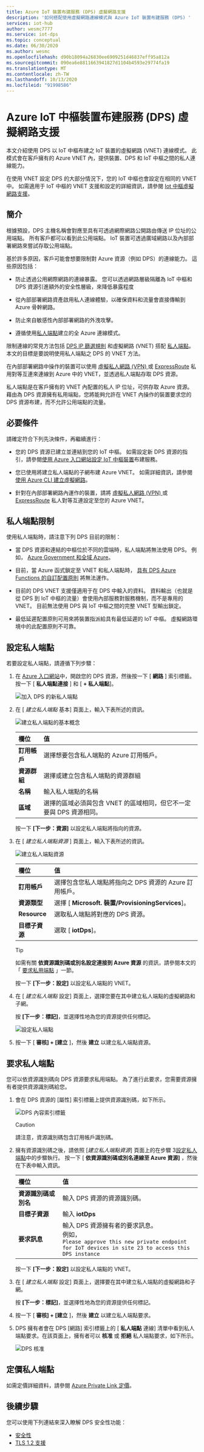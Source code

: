 ```yaml
---
title: Azure IoT 裝置布建服務 (DPS) 虛擬網路支援
description: '如何搭配使用虛擬網路連線模式與 Azure IoT 裝置布建服務 (DPS) '
services: iot-hub
author: wesmc7777
ms.service: iot-dps
ms.topic: conceptual
ms.date: 06/30/2020
ms.author: wesmc
ms.openlocfilehash: d90b18094a26830ee6909251d46837eff95a812a
ms.sourcegitcommit: 090ea6e8811663941827d1104b4593e29774fa19
ms.translationtype: MT
ms.contentlocale: zh-TW
ms.lasthandoff: 10/13/2020
ms.locfileid: "91998586"
---
```

# <a name="azure-iot-hub-device-provisioning-service-dps-support-for-virtual-networks"></a>Azure IoT 中樞裝置布建服務 (DPS) 虛擬網路支援

本文介紹使用 DPS 以 IoT 中樞布建之 IoT 裝置的虛擬網路 (VNET) 連線模式。 此模式會在客戶擁有的 Azure VNET 內，提供裝置、DPS 和 IoT 中樞之間的私人連線能力。 

在使用 VNET 設定 DPS 的大部分情況下，您的 IoT 中樞也會設定在相同的 VNET 中。 如需適用于 IoT 中樞的 VNET 支援和設定的詳細資訊，請參閱 [Iot 中樞虛擬網路支援](../iot-hub/virtual-network-support.md)。



## <a name="introduction"></a>簡介

根據預設，DPS 主機名稱會對應至具有可透過網際網路公開路由傳送 IP 位址的公用端點。 所有客戶都可以看到此公用端點。 IoT 裝置可透過廣域網路以及內部部署網路來嘗試存取公用端點。

基於許多原因，客戶可能會想要限制對 Azure 資源（例如 DPS）的連線能力。 這些原因包括：

* 防止透過公用網際網路的連線暴露。 您可以透過網路層級隔離為 IoT 中樞和 DPS 資源引進額外的安全性層級，來降低暴露程度

* 從內部部署網路資產啟用私人連線體驗，以確保資料和流量會直接傳輸到 Azure 骨幹網路。

* 防止來自敏感性內部部署網路的外洩攻擊。 

* 遵循使用[私人端點](../private-link/private-endpoint-overview.md)建立的全 Azure 連線模式。

限制連線的常見方法包括 [DPS IP 篩選規則](./iot-dps-ip-filtering.md) 和虛擬網路 (VNET) 搭配 [私人端點](../private-link/private-endpoint-overview.md)。 本文的目標是要說明使用私人端點之 DPS 的 VNET 方法。 

在內部部署網路中操作的裝置可以使用 [虛擬私人網路 (VPN) ](https://docs.microsoft.com/azure/vpn-gateway/vpn-gateway-about-vpngateways) 或 [ExpressRoute](https://azure.microsoft.com/services/expressroute/) 私用對等互連來連線到 Azure 中的 VNET，並透過私人端點存取 DPS 資源。 

私人端點是在客戶擁有的 VNET 內配置的私人 IP 位址，可供存取 Azure 資源。 藉由為 DPS 資源擁有私用端點，您將能夠允許在 VNET 內操作的裝置要求您的 DPS 資源布建，而不允許公用端點的流量。


## <a name="prerequisites"></a>必要條件

請確定符合下列先決條件，再繼續進行：

* 您的 DPS 資源已建立並連結到您的 IoT 中樞。 如需設定新 DPS 資源的指引，請參閱[使用 Azure 入口網站設定 IoT 中樞裝置](./quick-setup-auto-provision.md)布建服務。

* 您已使用將建立私人端點的子網布建 Azure VNET。 如需詳細資訊，請參閱 [使用 Azure CLI 建立虛擬網路](../virtual-network/quick-create-cli.md)。

* 針對在內部部署網路內運作的裝置，請將 [虛擬私人網路 (VPN) ](https://docs.microsoft.com/azure/vpn-gateway/vpn-gateway-about-vpngateways) 或 [ExpressRoute](https://azure.microsoft.com/services/expressroute/) 私人對等互連設定至您的 Azure VNET。

## <a name="private-endpoint-limitations"></a>私人端點限制

使用私人端點時，請注意下列 DPS 目前的限制：

* 當 DPS 資源和連結的中樞位於不同的雲端時，私人端點將無法使用 DPS。 例如， [Azure Government 和全域 Azure](../azure-government/documentation-government-welcome.md)。

* 目前，當 Azure 函式鎖定至 VNET 和私人端點時， [具有 DPS Azure Functions 的自訂配置原則](how-to-use-custom-allocation-policies.md) 將無法運作。 

* 目前的 DPS VNET 支援僅適用于在 DPS 中輸入的資料。 資料輸出（也就是從 DPS 到 IoT 中樞的流量）會使用內部服務對服務機制，而不是專用的 VNET。 目前無法使用 DPS 與 IoT 中樞之間的完整 VNET 型輸出鎖定。

* 最低延遲配置原則可用來將裝置指派給具有最低延遲的 IoT 中樞。 虛擬網路環境中的此配置原則不可靠。 

## <a name="set-up-a-private-endpoint"></a>設定私人端點

若要設定私人端點，請遵循下列步驟：

1. 在 [Azure 入口網站](https://portal.azure.com/)中，開啟您的 DPS 資源，然後按一下 [ **網路** ] 索引標籤。按一下 [ **私人端點連接** ] 和 [ **+ 私人端點**]。

    ![加入 DPS 的新私人端點](./media/virtual-network-support/networking-tab-add-private-endpoint.png)

2. 在 [ _建立私人端點_ 基本] 頁面上，輸入下表所述的資訊。

    ![建立私人端點的基本概念](./media/virtual-network-support/create-private-endpoint-basics.png)

    | 欄位 | 值 |
    | :---- | :-----|
    | **訂用帳戶** | 選擇想要包含私人端點的 Azure 訂用帳戶。  |
    | **資源群組** | 選擇或建立包含私人端點的資源群組 |
    | **名稱**       | 輸入私人端點的名稱 |
    | **區域**     | 選擇的區域必須與包含 VNET 的區域相同，但它不一定要與 DPS 資源相同。 |

    按一下 **[下一步：資源]** 以設定私人端點將指向的資源。

3. 在 [ _建立私人端點資源_ ] 頁面上，輸入下表所述的資訊。

    ![建立私人端點資源](./media/virtual-network-support/create-private-endpoint-resource.png)

    | 欄位 | 值 |
    | :---- | :-----|
    | **訂用帳戶**        | 選擇包含您私人端點將指向之 DPS 資源的 Azure 訂用帳戶。  |
    | **資源類型**       | 選擇 [ **Microsoft. 裝置/ProvisioningServices**]。 |
    | **Resource**            | 選取私人端點將對應的 DPS 資源。 |
    | **目標子資源** | 選取 [ **iotDps**]。 |

    > [!TIP]
    > 如需有關 **依資源識別碼或別名設定連接到 Azure 資源** 的資訊，請參閱本文的「 [要求私用端點](#request-a-private-endpoint) 」一節。


    按一下 **[下一步：設定]** 以設定私人端點的 VNET。

4. 在 [ _建立私人端點_ 設定] 頁面上，選擇您要在其中建立私人端點的虛擬網路和子網。
 
    按 **[下一步：標記]**，並選擇性地為您的資源提供任何標記。

    ![設定私人端點](./media/virtual-network-support/create-private-endpoint-configuration.png)

6. 按一下 [ **審核] + [建立** ]，然後 **建立** 以建立私人端點資源。


## <a name="request-a-private-endpoint"></a>要求私人端點

您可以依資源識別碼向 DPS 資源要求私用端點。 為了進行此要求，您需要資源擁有者提供資源識別碼給您。 

1. 會在 DPS 資源的 [屬性] 索引標籤上提供資源識別碼，如下所示。

    ![DPS 內容索引標籤](./media/virtual-network-support/dps-properties.png)

    > [!CAUTION]
    > 請注意，資源識別碼包含訂用帳戶識別碼。 

2. 擁有資源識別碼之後，請依照 [_建立私人端點資源_] 頁面上的在步驟 3[設定私人端點](#set-up-a-private-endpoint)中的步驟執行。 按一下 [ **依資源識別碼或別名連線至 Azure 資源]** ，然後在下表中輸入資訊。 

    | 欄位 | 值 |
    | :---- | :-----|
    | **資源識別碼或別名** | 輸入 DPS 資源的資源識別碼。 |
    | **目標子資源** | 輸入 **iotDps** |
    | **要求訊息** | 輸入 DPS 資源擁有者的要求訊息。<br>例如， <br>`Please approve this new private endpoint`<br>`for IoT devices in site 23 to access this DPS instance`  |

    按一下 **[下一步：設定]** 以設定私人端點的 VNET。

3. 在 [ _建立私人端點_ 設定] 頁面上，選擇要在其中建立私人端點的虛擬網路和子網。
 
    按 **[下一步：標記]**，並選擇性地為您的資源提供任何標記。

4. 按一下 [ **審核] + [建立** ]，然後 **建立** 以建立私人端點要求。

5. DPS 擁有者會在 DPS [網路] 索引標籤上的 [ **私人端點** 連線] 清單中看到私人端點要求。在該頁面上，擁有者可以 **核准** 或 **拒絕** 私人端點要求，如下所示。

    ![DPS 核准](./media/virtual-network-support/approve-dps-private-endpoint.png)


## <a name="pricing-private-endpoints"></a>定價私人端點

如需定價詳細資料，請參閱 [Azure Private Link 定價](https://azure.microsoft.com/pricing/details/private-link)。



## <a name="next-steps"></a>後續步驟

您可以使用下列連結來深入瞭解 DPS 安全性功能：

* [安全性](concepts-security.md)
* [TLS 1.2 支援](tls-support.md)
